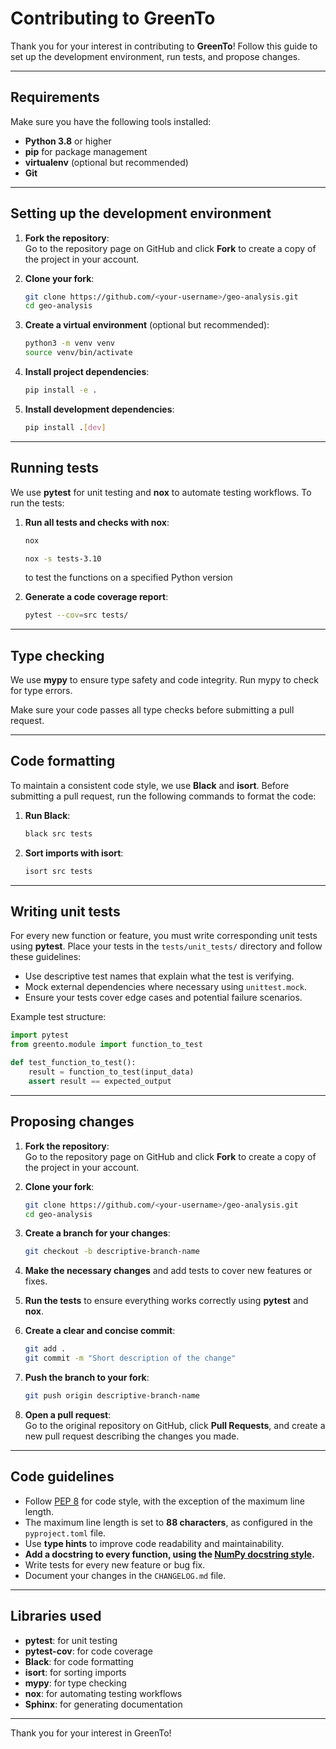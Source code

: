 # Contributing to GreenTo

Thank you for your interest in contributing to **GreenTo**! Follow this guide to set up the development environment, run tests, and propose changes.

---

## Requirements

Make sure you have the following tools installed:

- **Python 3.8** or higher
- **pip** for package management
- **virtualenv** (optional but recommended)
- **Git**

---

## Setting up the development environment

1. **Fork the repository**:  
    Go to the repository page on GitHub and click **Fork** to create a copy of the project in your account.

2. **Clone your fork**:  
    ```bash
    git clone https://github.com/<your-username>/geo-analysis.git
    cd geo-analysis
    ```

2. **Create a virtual environment** (optional but recommended):
    ```bash
    python3 -m venv venv
    source venv/bin/activate
    ```

3. **Install project dependencies**:
    ```bash
    pip install -e .
    ```

4. **Install development dependencies**:
    ```bash
    pip install .[dev]
    ```
---

## Running tests

We use **pytest** for unit testing and **nox** to automate testing workflows. To run the tests:

1. **Run all tests and checks with nox**:
    ```bash
    nox
    ```

    ```bash
    nox -s tests-3.10
    ```
    
    to test the functions on a specified Python version


2. **Generate a code coverage report**:
    ```bash
    pytest --cov=src tests/
    ```

---

## Type checking

We use **mypy** to ensure type safety and code integrity. Run mypy to check for type errors.

Make sure your code passes all type checks before submitting a pull request.

---

## Code formatting

To maintain a consistent code style, we use **Black** and **isort**. Before submitting a pull request, run the following commands to format the code:

1. **Run Black**:
    ```bash
    black src tests
    ```

2. **Sort imports with isort**:
    ```bash
    isort src tests
    ```
---

## Writing unit tests

For every new function or feature, you must write corresponding unit tests using **pytest**. Place your tests in the `tests/unit_tests/` directory and follow these guidelines:

- Use descriptive test names that explain what the test is verifying.
- Mock external dependencies where necessary using `unittest.mock`.
- Ensure your tests cover edge cases and potential failure scenarios.

Example test structure:
```python
import pytest
from greento.module import function_to_test

def test_function_to_test():
    result = function_to_test(input_data)
    assert result == expected_output
```

---

## Proposing changes

1. **Fork the repository**:  
    Go to the repository page on GitHub and click **Fork** to create a copy of the project in your account.

2. **Clone your fork**:  
    ```bash
    git clone https://github.com/<your-username>/geo-analysis.git
    cd geo-analysis
    ```

3. **Create a branch for your changes**:  
    ```bash
    git checkout -b descriptive-branch-name
    ```

4. **Make the necessary changes** and add tests to cover new features or fixes.

5. **Run the tests** to ensure everything works correctly using **pytest** and **nox**.

6. **Create a clear and concise commit**:  
    ```bash
    git add .
    git commit -m "Short description of the change"
    ```

7. **Push the branch to your fork**:  
    ```bash
    git push origin descriptive-branch-name
    ```

8. **Open a pull request**:  
    Go to the original repository on GitHub, click **Pull Requests**, and create a new pull request describing the changes you made.

---

## Code guidelines

- Follow [PEP 8](https://peps.python.org/pep-0008/) for code style, with the exception of the maximum line length.
- The maximum line length is set to **88 characters**, as configured in the `pyproject.toml` file.
- Use **type hints** to improve code readability and maintainability.
- **Add a docstring to every function, using the [NumPy docstring style](https://numpydoc.readthedocs.io/en/latest/format.html).**
- Write tests for every new feature or bug fix.
- Document your changes in the `CHANGELOG.md` file.

---

## Libraries used

- **pytest**: for unit testing
- **pytest-cov**: for code coverage
- **Black**: for code formatting
- **isort**: for sorting imports
- **mypy**: for type checking
- **nox**: for automating testing workflows
- **Sphinx**: for generating documentation

---

Thank you for your interest in GreenTo!